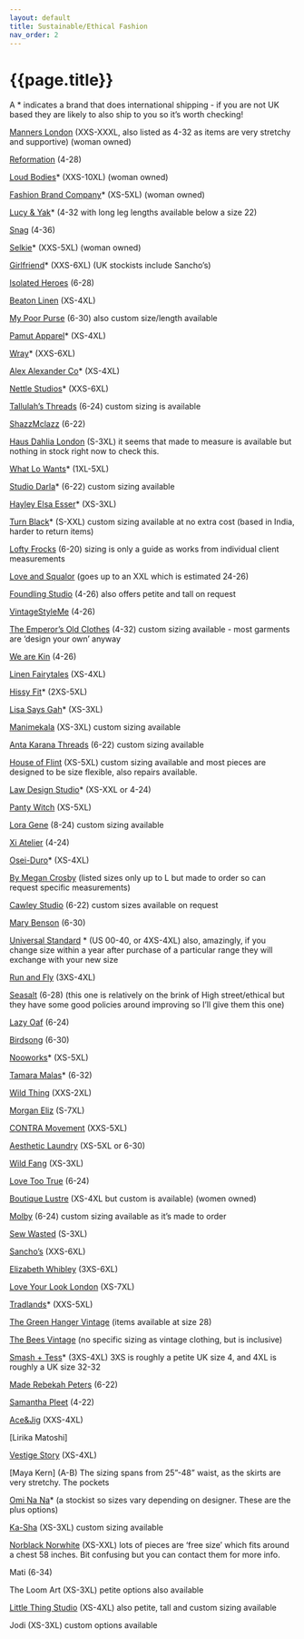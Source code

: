 ```yaml
---
layout: default
title: Sustainable/Ethical Fashion
nav_order: 2
---
```


# {{page.title}}

A * indicates a brand that does international shipping - if you are not UK based they are likely to also ship to you so it’s worth checking!

[Manners London](https://www.mannersldn.com/) (XXS-XXXL, also listed as 4-32 as items are very stretchy and supportive) (woman owned)

[Reformation](https://www.thereformation.com/) (4-28)

[Loud Bodies](https://loudbodies.com/&)* (XXS-10XL) (woman owned)

[Fashion Brand Company](https://www.fashionbrandcompany.com/)* (XS-5XL) (woman owned)

[Lucy & Yak](https://lucyandyak.com/)* (4-32 with long leg lengths available below a size 22)

[Snag](https://snagtights.com/) (4-36)

[Selkie](https://selkiecollection.com/)* (XXS-5XL) (woman owned)

[Girlfriend](https://girlfriend.com/)* (XXS-6XL) (UK stockists include Sancho’s)

[Isolated Heroes](https://www.isolated-heroes.com/) (6-28)

[Beaton Linen](https://beatonlinen.com/) (XS-4XL)

[My Poor Purse](https://www.mypoorpurse.com/) (6-30) also custom size/length available

[Pamut Apparel](https://pamutapparel.com/)* (XS-4XL)

[Wray](https://wray.nyc/)* (XXS-6XL)

[Alex Alexander Co](https://alicealexander.co/)* (XS-4XL)

[Nettle Studios](https://www.nettlestudios.com/)* (XXS-6XL)

[Tallulah’s Threads](https://tallulahsthreads.com/) (6-24) custom sizing is available

[ShazzMclazz](http://shazzmclazz.com/) (6-22)

[Haus Dahlia London](https://www.hausdahlia.store/) (S-3XL) it seems that made to measure is available but nothing in stock right now to check this.

[What Lo Wants](https://whatlowants.com/)* (1XL-5XL)

[Studio Darla](https://www.studiodarla.com/)* (6-22) custom sizing available

[Hayley Elsa Esser](https://www.hayleyelsaesser.com/)* (XS-3XL)

[Turn Black](https://www.turnblack.in/)* (S-XXL) custom sizing available at no extra cost (based in India, harder to return items)

[Lofty Frocks](https://www.loftyfrocks.uk/) (6-20) sizing is only a guide as works from individual client measurements

[Love and Squalor](https://www.loveandsqualor.co.uk/) (goes up to an XXL which is estimated 24-26)

[Foundling Studio](https://foundlingstudio.com/) (4-26) also offers petite and tall on request

[VintageStyleMe](https://www.instagram.com/vintagestyleme/) (4-26)

[The Emperor’s Old Clothes](https://theemperorsoldclothes.co.uk/) (4-32) custom sizing available - most garments are ‘design your own’ anyway

[We are Kin](https://www.wearekin.co/) (4-26)

[Linen Fairytales](https://www.etsy.com/uk/shop/linenfairytales) (XS-4XL)

[Hissy Fit](https://hissyfitclothing.com/)* (2XS-5XL)

[Lisa Says Gah](https://lisasaysgah.com/collections/extended-sizing-1/size-3xl)* (XS-3XL)

[Manimekala](https://www.manimekala.com/) (XS-3XL) custom sizing available

[Anta Karana Threads](https://www.akthreads.com/shop) (6-22) custom sizing available

[House of Flint](https://www.houseofflint.co.uk/) (XS-5XL) custom sizing available and most pieces are designed to be size flexible, also repairs available.

[Law Design Studio](https://lawdesignstudio.com/)* (XS-XXL or 4-24)

[Panty Witch](https://www.pantywitch.com/) (XS-5XL)

[Lora Gene](https://www.loragene.com/) (8-24) custom sizing available

[Xi Atelier](https://xiatelier.com/) (4-24)

[Osei-Duro](https://oseiduro.com/)* (XS-4XL)

[By Megan Crosby](https://bymegancrosby.com/) (listed sizes only up to L but made to order so can request specific measurements)

[Cawley Studio](https://cawleystudio.com/) (6-22) custom sizes available on request

[Mary Benson](https://www.marybenson.london/) (6-30)

[Universal Standard](https://www.universalstandard.com/) * (US 00-40, or 4XS-4XL) also, amazingly, if you change size within a year after purchase of a particular range they will exchange with your new size

[Run and Fly](https://www.runandfly.co.uk/) (3XS-4XL)

[Seasalt](https://www.seasaltcornwall.com/clothing/plus-size-clothing) (6-28) (this one is relatively on the brink of High street/ethical but they have some good policies around improving so I’ll give them this one)

[Lazy Oaf](https://www.lazyoaf.com/) (6-24)

[Birdsong](https://birdsong.london/) (6-30)

[Nooworks](https://nooworks.com/)* (XS-5XL)

[Tamara Malas](https://tamaramalas.com/)* (6-32)

[Wild Thing](https://wildthingonline.com/) (XXS-2XL)

[Morgan Eliz](https://www.morganeliz.com/) (S-7XL)

[CONTRA Movement](https://contra-movement.com/) (XXS-5XL)

[Aesthetic Laundry](https://aestheticlaundry.com/) (XS-5XL or 6-30)

[Wild Fang](https://www.wildfang.com/) (XS-3XL)

[Love Too True](https://lovetootrue.com/) (6-24)

[Boutique Lustre](https://boutiquelustre.com/) (XS-4XL but custom is available) (women owned)

[Molby](https://www.molbythelabel.com/) (6-24) custom sizing available as it’s made to order

[Sew Wasted](https://sewwasted.com/) (S-3XL)

[Sancho’s](https://sanchosshop.com/) (XXS-6XL)

[Elizabeth Whibley](https://www.elizabethwhibley.co.uk/ ) (3XS-6XL)

[Love Your Look London](https://loveurlook.co.uk/ ) (XS-7XL)

[Tradlands](https://tradlands.com/)* (XXS-5XL)

[The Green Hanger Vintage](https://www.instagram.com/thegreenhangervintage/) (items available at size 28)

[The Bees Vintage](https://www.etsy.com/uk/shop/Thebeesvintage) (no specific sizing as vintage clothing, but is inclusive)

[Smash + Tess](https://smashtess.com/)* (3XS-4XL) 3XS is roughly a petite UK size 4, and 4XL is roughly a UK size 32-32

[Made Rebekah Peters](https://maderebekahpeters.co.uk/) (6-22)

[Samantha Pleet](https://samanthapleet.com/ ) (4-22)

[Ace&Jig](https://aceandjig.com/)  (XXS-4XL)

[Lirika Matoshi]

[Vestige Story](https://www.vestigestory.com/) (XS-4XL)

[Maya Kern] (A-B) The sizing spans from 25”-48” waist, as the skirts are very stretchy. The pockets 


[Omi Na Na](https://ominana.com/)* (a stockist so sizes vary depending on designer. These are the plus options)

[Ka-Sha](https://www.ka-sha.com/ ) (XS-3XL) custom sizing available

[Norblack Norwhite](https://norblacknorwhite.com/) (XS-XXL) lots of pieces are ‘free size’ which fits around a chest 58 inches. Bit confusing but you can contact them for more info.

Mati (6-34)

The Loom Art (XS-3XL) petite options also available

[Little Thing Studio](https://www.littlethingstudio.com/) (XS-4XL) also petite, tall and custom sizing available

Jodi (XS-3XL) custom options available

